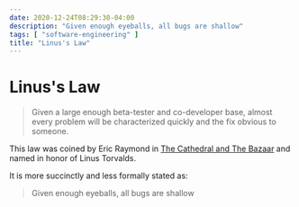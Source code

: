 ```yaml
---
date: 2020-12-24T08:29:30-04:00
description: "Given enough eyeballs, all bugs are shallow"
tags: [ "software-engineering" ]
title: "Linus's Law"
---
```


# Linus's Law

> Given a large enough beta-tester and co-developer base, almost every problem will be characterized quickly and the fix obvious to someone.

This law was coined by Eric Raymond in [The Cathedral and The Bazaar](https://cse.unl.edu/~cbourke/ComputerScienceII/docs/CathedralAndBazaar.pdf) and named in honor of Linus Torvalds.

It is more succinctly and less formally stated as:

> Given enough eyeballs, all bugs are shallow
